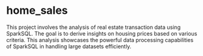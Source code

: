 # home_sales
This project involves the analysis of real estate transaction data using SparkSQL. The goal is to derive insights on housing prices based on various criteria. This analysis showcases the powerful data processing capabilities of SparkSQL in handling large datasets efficiently.
